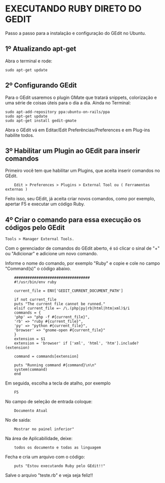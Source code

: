 # EXECUTANDO RUBY DIRETO DO GEDIT

Passo a passo para a instalação e configuração do GEdit no Ubuntu.

## 1º Atualizando apt-get

Abra o terminal e rode:

    sudo apt-get update

## 2º Configurando GEdit

Para o GEdit usaremos o plugin GMate que tratará snippets, colorização e uma série de coisas úteis para o dia a dia. Ainda no Terminal:

    sudo apt-add-repository ppa:ubuntu-on-rails/ppa
    sudo apt-get update
    sudo apt-get install gedit-gmate

Abra o GEdit vá em Editar/Edit Preferências/Preferences e em Plug-ins habilite todos. 


## 3º Habilitar um Plugin ao GEdit para inserir comandos

Primeiro você tem que habilitar um Plugins, que aceita inserir comandos no GEdit. 
    
		Edit > Preferences > Plugins > External Tool ou ( Ferramentas externas )

Feito isso, seu GEdit, já aceita criar novos comandos, como por exemplo, apertar F5 e executar um código Ruby.


## 4º Criar o comando para essa execução os códigos pelo GEdit

	Tools > Manager External Tools. 
	
	
Com o gerenciador de comandos do GEdit aberto, é só clicar o sinal de "+" ou "Adicionar" e adicione um novo comando.

Informe o nome do comando, por exemplo "Ruby" e copie e cole no campo "Command(s)" o código abaixo. 


		################################## 
		#!/usr/bin/env ruby 
		
		current_file = ENV['GEDIT_CURRENT_DOCUMENT_PATH'] 
		
		if not current_file 
		puts "The current file cannot be runned." 
		elsif current_file =~ /\.(php|py|rb|html|htm|xml)$/i 
		commands = { 
		'php' => "php -f #{current_file}", 
		'rb' => "ruby #{current_file}", 
		'py' => "python #{current_file}", 
		'browser' => "gnome-open #{current_file}" 
		} 
		extension = $1 
		extension = 'browser' if ['xml', 'html', 'htm'].include?(extension) 
		
		command = commands[extension] 
		
		puts "Running command #{command}\n\n" 
		system(command) 
		end 


Em seguida, escolha a tecla de atalho, por exemplo 
		
		F5


No campo de seleção de entrada coloque:
		
		Documento Atual


No de saida:
		
		Mostrar no painel inferior"


Na área de Aplicabilidade, deixe:
		
		todos os documento e todas as linguagem


Fecha e cria um arquivo com o código:
		
		puts "Estou executando Ruby pelo GEdit!!" 

Salve o arquivo "teste.rb" e veja seja feliz!!